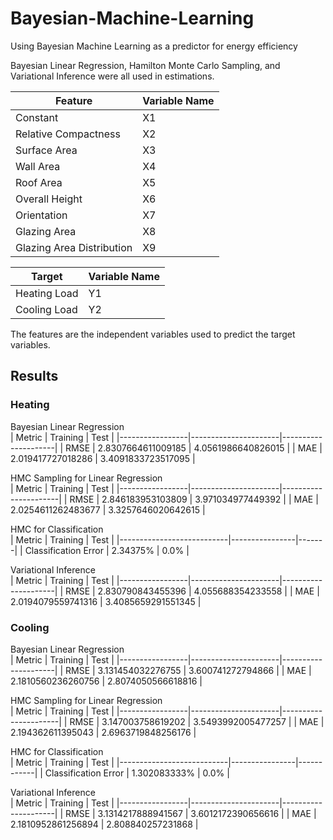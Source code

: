 # Bayesian-Machine-Learning
Using Bayesian Machine Learning as a predictor for energy efficiency

Bayesian Linear Regression, Hamilton Monte Carlo Sampling, and Variational Inference were all used in estimations.


| Feature                      | Variable Name |
|------------------------------|---------------|
| Constant                     | X1            |
| Relative Compactness         | X2            |
| Surface Area                 | X3            |
| Wall Area                    | X4            |
| Roof Area                    | X5            |
| Overall Height               | X6            |
| Orientation                  | X7            |
| Glazing Area                 | X8            |
| Glazing Area Distribution    | X9            |

| Target       | Variable Name |
|--------------|---------------|
| Heating Load | Y1            |
| Cooling Load | Y2            |

The features are the independent variables used to predict the target variables. 

## Results

### Heating
Bayesian Linear Regression                      
| Metric          | Training             | Test                |
|-----------------|----------------------|---------------------|
| RMSE            | 2.8307664611009185   | 4.0561986640826015  |
| MAE             | 2.019417727018286    | 3.4091833723517095  |

HMC Sampling for Linear Regression               
| Metric          | Training             | Test                 |
|-----------------|----------------------|----------------------|
| RMSE            | 2.846183953103809    | 3.971034977449392    |
| MAE             | 2.0254611262483677   | 3.3257646020642615   |

HMC for Classification                
| Metric                    | Training       | Test  |
|---------------------------|----------------|-------|
| Classification Error      | 2.34375%       | 0.0%  |

Variational Inference                           
| Metric          | Training             | Test                |
|-----------------|----------------------|---------------------|
| RMSE            | 2.830790843455396    | 4.055688354233558   |
| MAE             | 2.0194079559741316   | 3.4085659291551345  |

### Cooling
Bayesian Linear Regression                      
| Metric          | Training             | Test                |
|-----------------|----------------------|---------------------|
| RMSE            | 3.131454032276755    | 3.600741272794866   |
| MAE             | 2.1810560236260756   | 2.8074050566618816  |

HMC Sampling for Linear Regression               
| Metric          | Training             | Test                 |
|-----------------|----------------------|----------------------|
| RMSE            | 3.147003758619202    | 3.5493992005477257   |
| MAE             | 2.194362611395043    | 2.6963719848256176   |

HMC for Classification                     
| Metric                    | Training       | Test       |
|---------------------------|----------------|------------|
| Classification Error      | 1.302083333%   | 0.0%       |

Variational Inference                           
| Metric          | Training             | Test                |
|-----------------|----------------------|---------------------|
| RMSE            | 3.1314217888941567   | 3.6012172390656616  |
| MAE             | 2.1810952861256894   | 2.808840257231868   |

